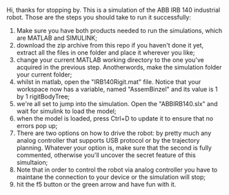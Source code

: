 Hi, thanks for stopping by. This is a simulation of the ABB IRB 140 industrial robot.
Those are the steps you should take to run it successfully:
1. Make sure you have both products needed to run the simulations, which are MATLAB and SIMULINK;
2. download the zip archive from this repo if you haven't done it yet, extract all the files in one folder and place it wherever you like;
3. change your current MATLAB working directory to the one you've acquired in the previous step. Anotherwords, make the simulation folder your current folder;
4. whilst in matlab, open the "IRB140Rigit.mat" file. Notice that your workspace now has a variable, named "AssemBinzel" and its value is 1 by 1 rigitBodyTree;
5. we're all set to jump into the simulation. Open the "ABBIRB140.slx" and wait for simulink to load the model;
6. when the model is loaded, press Ctrl+D to update it to ensure that no errors pop up;
7. There are two options on how to drive the robot: by pretty much any analog controller that supports USB protocol or by the trajectory planning. Whatever your option is, make sure that the second is fully commented, otherwise you'll uncover the secret feature of this simultaion;
8. Note that in order to control the robot via analog controller you have to maintane the connection to your device or the simulation will stop;
9. hit the f5 button or the green arrow and have fun with it.
